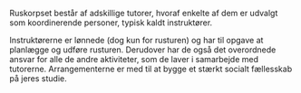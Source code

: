 Ruskorpset består af adskillige tutorer, hvoraf enkelte af dem er udvalgt som koordinerende personer, typisk kaldt instruktører.

Instruktørerne er lønnede (dog kun for rusturen) og har til opgave at planlægge og udføre rusturen.
Derudover har de også det overordnede ansvar for alle de andre aktiviteter, som de laver i samarbejde med tutorerne.
Arrangementerne er med til at bygge et stærkt socialt fællesskab på jeres studie.
